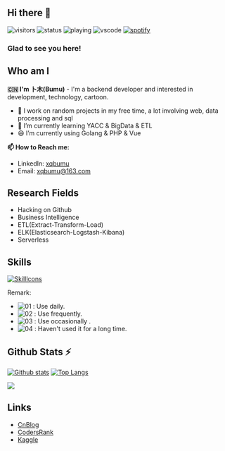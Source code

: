 ## Hi there 👋

![visitors](https://visitor-badge.glitch.me/badge?page_id=xqbumu.xqbumu)
![status](https://nocache.xqbumu.workers.dev?url=https://img.shields.io/endpoint?url=https://dev.discordprofiles.me/api/badge/status/240845551518744577?simple=true)
![playing](https://nocache.xqbumu.workers.dev?url=https://img.shields.io/endpoint?url=https://dev.discordprofiles.me/api/badge/playing/240845551518744577)
![vscode](https://nocache.xqbumu.workers.dev?url=https://img.shields.io/endpoint?url=https://dev.discordprofiles.me/api/badge/vscode/240845551518744577)
[![spotify](https://nocache.xqbumu.workers.dev?url=https://img.shields.io/endpoint?url=https://dev.discordprofiles.me/api/badge/spotify/240845551518744577)](https://dev.discordprofiles.me/openspotify/240845551518744577)

### Glad to see you here! &nbsp; 

## Who am I

**🇨🇳 I'm 卜木(Bumu)** - I'm a backend developer and interested in development, technology, cartoon. 

- 🔭 I work on random projects in my free time, a lot involving web, data processing and sql
- 🌱 I’m currently learning YACC & BigData & ETL
- 😄 I’m currently using Golang & PHP & Vue

**📫 How to Reach me:**

- LinkedIn: [xqbumu](https://www.linkedin.cn/injobs/in/xqbumu)
- Email: [xqbumu@163.com](mailto:xqbumu@163.com)

<!--
**xqbumu/xqbumu** is a ✨ _special_ ✨ repository because its `README.md` (this file) appears on your GitHub profile.

Here are some ideas to get you started:

- 🔭 I’m currently working on ...
- 🌱 I’m currently learning ...
- 👯 I’m looking to collaborate on ...
- 🤔 I’m looking for help with ...
- 💬 Ask me about ...
- 📫 How to reach me: ...
- 😄 Pronouns: ...
- ⚡ Fun fact: ...
-->

## Research Fields
  - Hacking on Github
  - Business Intelligence
  - ETL(Extract-Transform-Load)
  - ELK(Elasticsearch-Logstash-Kibana)
  - Serverless

## Skills

[![SkillIcons](https://skillicons.dev/icons?i=linux,go,php,bash,js,ts,vue,nodejs,py,ruby,rust,zig,regex,wasm,mysql,postgres,redis,graphql,nginx,laravel,docker,kubernetes,sass,vscode,vim,md,linkedin)](https://skillicons.dev)<br/>

Remark:
 - ![01](https://s1.ax1x.com/2020/07/22/U74gZ6.png) : Use daily.
 - ![02](https://s1.ax1x.com/2020/07/22/U746qx.png) : Use frequently.
 - ![03](https://s1.ax1x.com/2020/07/22/U74ys1.png) : Use occasionally .
 - ![04](https://s1.ax1x.com/2020/07/22/U74sMR.png) : Haven't used it for a long time.

## Github Stats ⚡
  <a href="#">![Github stats](https://github-readme-stats.vercel.app/api?username=xqbumu&theme=blueberry&count_private=true&hide_border=true&line_height=20)</a>
  <a href="#">![Top Langs](https://github-readme-stats.vercel.app/api/top-langs/?username=xqbumu&layout=compact&theme=blueberry&count_private=true&hide_border=true)</a>

<img src="https://github-readme-streak-stats.herokuapp.com/?user=xqbumu"></img>

<!--
<details>
  <summary>Github Repos ⚡</summary>

  <a href="#">[![Profile Card](https://github-readme-stats.vercel.app/api/pin/?username=xqbumu&repo=xqbumu)](https://github.com/xqbumu/xqbumu)</a>
</details>
-->

<!--
## CodeRank

<a href="#">![Top Langs](https://cr-skills-chart-widget.azurewebsites.net/api/api?username=xqbumu&width=820)</a>
-->

## Links

- [CnBlog](https://www.cnblogs.com/xqbumu/)
- [CodersRank](https://profile.codersrank.io/user/xqbumu/)
- [Kaggle](https://www.kaggle.com/xqbumu)
